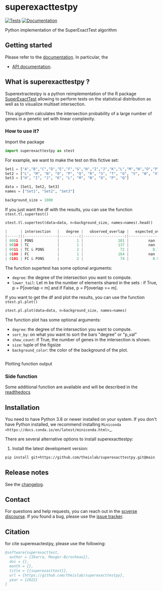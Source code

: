 # superexacttestpy

[![Tests][badge-tests]][link-tests]
[![Documentation][badge-docs]][link-docs]

[badge-tests]: https://img.shields.io/github/workflow/status/ilibarra/superexacttestpy/Test/main
[link-tests]: https://github.com/theislab/superexacttestpy/actions/workflows/test.yml
[badge-docs]: https://img.shields.io/readthedocs/superexacttestpy

Python implementation of the SuperExactTest algorithm

## Getting started

Please refer to the [documentation][link-docs]. In particular, the

-   [API documentation][link-api].

## What is superexacttestpy ?

Superextractestpy is a python reimplementation of the R package [SuperExactTest][r-package] allowing to perform tests on the statistical distribution as well as to visualize multiset intersection.

This algorithm calculates the intersection probability of a large number of genes in a genetic set with linear complexity.

### How to use it?

Import the package

```python
import superexacttestpy as stest
```

For example, we want to make the test on this fictive set:

```python
Set1 = ["A","B","C","D","E","F","G","H","I","J","K","L","M","N","O","P","Q"]
Set2 = ["L", "M", "N", "O", "P", "Q", "R", "S", "T", "U", "V", "W", "X", "Y", "Z"]
Set3 = ["H", "I", "J", "K", "L", "M", "N", "O", "P", "Q"]

data = [Set1, Set2, Set3]
names = ["Set1", "Set2", "Set3"]

background_size = 1000
```

If you just want the df with the results, you can use the function `stest.tl.supertest()`

```python
stest.tl.supertest(data=data, n=background_size, names=names).head()

|      | intersection   |   degree |   observed_overlap |   expected_overlap |   fold_enrichment |        p_value | elements           |
|-----:|:---------------|---------:|-------------------:|-------------------:|------------------:|---------------:|--------------------|
| 0001 | PONS           |        1 |                101 |         nan        |          nan      | nan            | AATF, ABHD12, ...  |
| 0010 | TC             |        1 |                137 |         nan        |          nan      | nan            | ABHD12, ACCS, ...  |
| 0011 | TC & PONS      |        2 |                 72 |           0.760442 |           94.6818 |   2.09933e-138 | ABHD12, ACCS, ...  |
| 0100 | FC             |        1 |                164 |         nan        |          nan      | nan            | ABHD12, ADAD2, ... |
| 0101 | FC & PONS      |        2 |                 74 |           0.91031  |           81.291  |   3.3931e-136  | ABHD12, AMFR, ...  |
```

The function supertest has some optional arguments:

-   `degree`: the degree of the intersection you want to compute.
-   `lower_tail`: Let m be the number of elements shared in the sets : if True, p = P[overlap < m] and if False, p = P[overlap >= m].

If you want to get the df and plot the results, you can use the function `stest.pl.plot()`

```python
stest.pl.plot(data=data, n=background_size, names=names)
```

The function plot has some optional arguments:

-   `degree`: the degree of the intersection you want to compute.
-   `sort_by`: on what you want to sort the bars "degree" or "p_val"
-   `show_count`: if True, the number of genes in the intersection is shown.
-   `size`: tuple of the figsize
-   `background_color`: the color of the background of the plot.

```{image} _static/output_example/supertest.png

```

Plotting function output

### Side function

Some additional function are available and will be described in the [readthedocs][link-api]

## Installation

You need to have Python 3.8 or newer installed on your system. If you don't have
Python installed, we recommend installing `Miniconda <https://docs.conda.io/en/latest/miniconda.html>`\_.

There are several alternative options to install superexacttestpy:

<!--
1) Install the latest release of `superexacttestpy` from `PyPI <https://pypi.org/project/superexacttestpy/>`_:

```bash
pip install superexacttestpy
```
-->

1. Install the latest development version:

```bash
pip install git+https://github.com/theislab/superexacttestpy.git@main
```

## Release notes

See the [changelog][changelog].

## Contact

For questions and help requests, you can reach out in the [scverse discourse][scverse-discourse].
If you found a bug, please use the [issue tracker][issue-tracker].

## Citation

for cite superexactestpy, please use the following:

```bibtex
@software{superexacttest,
  author = {Ibarra, Mauger-Birocheau}},
  doi = {},
  month = {},
  title = {{superexacttest}},
  url = {https://github.com/theislab/superexacttestpy},
  year = {2022}
}
```

[scverse-discourse]: https://discourse.scverse.org/
[issue-tracker]: https://github.com/theislab/superexacttestpy/issues
[changelog]: https://superexacttestpy.readthedocs.io/en/latest/changelog.html
[link-docs]: https://superexacttestpy.readthedocs.io/en/latest/#
[link-api]: https://superexacttestpy.readthedocs.io/en/latest/api.html
[r-package]: https://github.com/mw201608/SuperExactTest